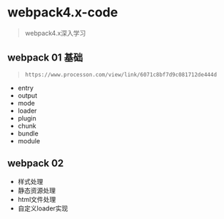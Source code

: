 # webpack4.x-code

> webpack4.x深入学习

## webpack 01 基础

> `https://www.processon.com/view/link/6071c8bf7d9c081712de444d`

- entry
- output
- mode
- loader
- plugin
- chunk
- bundle
- module

## webpack 02

- 样式处理
- 静态资源处理
- html文件处理
- 自定义loader实现
